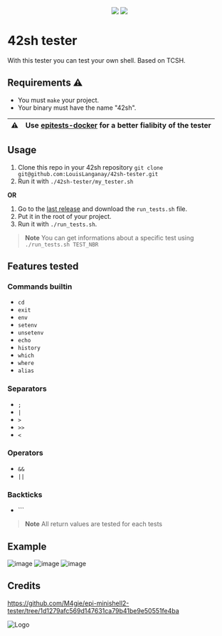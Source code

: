 <p align="center">
    <img src="https://img.shields.io/badge/Test%20Count-150+-blue"/>
    <img src="https://img.shields.io/github/stars/LouisLanganay/42sh-tester.svg?style=social&label=Star&maxAge=2592000"/>
</p>

# 42sh tester
With this tester you can test your own shell.
Based on TCSH.

## Requirements ⚠️
- You must `make` your project.
- Your binary must have the name "42sh".

| ⚠️ | Use [epitests-docker](https://hub.docker.com/r/epitechcontent/epitest-docker) for a better fialibity of the tester |
|--- | ---|

## Usage
1. Clone this repo in your 42sh repository `git clone git@github.com:LouisLanganay/42sh-tester.git`
2. Run it with `./42sh-tester/my_tester.sh`

**OR**

1. Go to the [last release](https://github.com/LouisLanganay/42sh-tester/releases/latest) and download the `run_tests.sh` file.
2. Put it in the root of your project.
3. Run it with `./run_tests.sh`.

> **Note** You can get informations about a specific test using `./run_tests.sh TEST_NBR`

## Features tested
### Commands builtin
- `cd`
- `exit`
- `env`
- `setenv`
- `unsetenv`
- `echo`
- `history`
- `which`
- `where`
- `alias`

### Separators
- `;`
- `|`
- `>`
- `>>`
- `<`

### Operators
- `&&`
- `||`

### Backticks
- `\``

> **Note** All return values are tested for each tests

## Example
![image](https://user-images.githubusercontent.com/114762819/228669523-c267f9db-482f-4a7e-bbda-314240a4a23b.png)
![image](https://user-images.githubusercontent.com/114762819/228669619-93e74d4d-d492-4add-9a64-5656182e360f.png)
![image](https://user-images.githubusercontent.com/114762819/228669668-ac1f446c-84f2-416b-bf55-4f44614fe42d.png)

## Credits
https://github.com/M4gie/epi-minishell2-tester/tree/1d1279afc569d147631ca79b41be9e50551fe4ba


![Logo](https://newsroom.ionis-group.com/wp-content/uploads/2021/10/EPITECH-TECHNOLOGY-QUADRI-2021.png)

